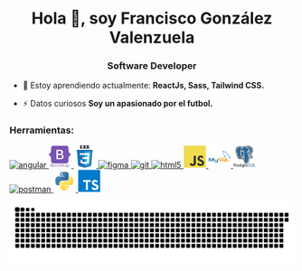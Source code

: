 <h1 align = "center"> Hola 👋, soy Francisco González Valenzuela </h1>
<h3 align = "center"> Software Developer </h3>

- 🌱 Estoy aprendiendo actualmente:  **ReactJs, Sass, Tailwind CSS.**

- ⚡ Datos curiosos **Soy un apasionado por el futbol.**



<h3 align = "left">Herramientas: </h3>

 <p align = "left"> <a href="#" target="_blank" rel="noreferrer"> <img src = "https://angular.io/assets/images/logos/angular/angular.svg" alt ="angular" width = "40" height = "40" /><a href="#" target="_blank" rel="noreferrer"> <img src = "https://raw.githubusercontent.com/devicons/devicon/master/icons/bootstrap/bootstrap-plain-wordmark.svg" alt ="bootstrap" width = "40" height = "40" /> <a href="#" target="_blank" rel="noreferrer"> <img src = "https://raw.githubusercontent.com/devicons/devicon/master/icons/css3/css3-original-wordmark.svg" alt ="css3" width = "40" height = "40" /><a href="#" target="_blank" rel="noreferrer"> <img src = "https://www.vectorlogo.zone/logos/figma/figma-icon.svg" alt ="figma" width = "40" height = "40" /><a href="#" target="_blank" rel="noreferrer"> <img src = "https://www.vectorlogo.zone/logos/git-scm/git-scm-icon.svg" alt ="git" width = "40" height = "40" /><a href="#" target="_blank" rel="noreferrer"> <img src = "https://raw.githubusercontent.com/devicons/devicon%20/master/icons/html5/html5-original-wordmark.svg" alt ="html5" width = "40" height = "40" /><a href="#" target="_blank" rel="noreferrer"> <img src = "https://raw.githubusercontent.com/devicons/devicon/master/icons/javascript/javascript-original.svg" alt ="javascript" width = "40" height = "40" /><a href="#" target="_blank" rel="noreferrer"> <img src = "https://raw.githubusercontent.com/devicons/devicon/master/icons/mysql/mysql-original-wordmark.svg" alt ="mysql" width = "40" height = "40" /><a href="https://www.postgresql.org" target="_blank" rel="noreferrer"> <img src = "https://raw.githubusercontent.com/devicons/devicon/master/icons/postgresql/postgresql-original-wordmark.svg" alt ="postgresql" width = "40" height = "40" /><a href="#" target="_blank" rel="noreferrer"> <img src = "https://www.vectorlogo.zone/logos/getpostman/getpostman-icon.svg" alt="postman" width = "40" height = "40" /><a href="https://www.python.org" target="_blank" rel="noreferrer"> <img src = "https://raw.githubusercontent.com/devicons/devicon/master/icons/python/python-original.svg" alt = "python" width = "40" height = "40" /> <img src = "https://raw.githubusercontent.com/devicons/devicon/master/icons/typescript/typescript-original.svg" alt = "typescript" width = "40" height = "40" /> 
 
 
 <a href="#" target="_blank" rel="noreferrer"> <img src = "https://github.com/WandaCatellani/WandaCatellani/blob/output/github-contribution-grid-snake.svg" alt = "snake"  /> 
 


